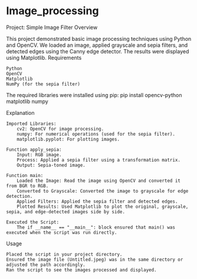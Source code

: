 # Image_processing
Project: Simple Image Filter
Overview

This project demonstrated basic image processing techniques using Python and OpenCV. We loaded an image, applied grayscale and sepia filters, and detected edges using the Canny edge detector. The results were displayed using Matplotlib.
Requirements

    Python
    OpenCV
    Matplotlib
    NumPy (for the sepia filter)

The required libraries were installed using pip:
pip install opencv-python matplotlib numpy

Explanation

    Imported Libraries:
        cv2: OpenCV for image processing.
        numpy: For numerical operations (used for the sepia filter).
        matplotlib.pyplot: For plotting images.

    Function apply_sepia:
        Input: RGB image.
        Process: Applied a sepia filter using a transformation matrix.
        Output: Sepia-toned image.

    Function main:
        Loaded the Image: Read the image using OpenCV and converted it from BGR to RGB.
        Converted to Grayscale: Converted the image to grayscale for edge detection.
        Applied Filters: Applied the sepia filter and detected edges.
        Plotted Results: Used Matplotlib to plot the original, grayscale, sepia, and edge-detected images side by side.

    Executed the Script:
        The if __name__ == "__main__": block ensured that main() was executed when the script was run directly.

Usage

    Placed the script in your project directory.
    Ensured the image file (Untitled.jpeg) was in the same directory or adjusted the path accordingly.
    Ran the script to see the images processed and displayed.
